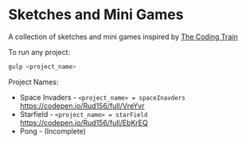 # Sketches and Mini Games
A collection of sketches and mini games inspired by [The Coding Train](https://www.youtube.com/user/shiffman)

To run any project:
```bash
gulp <project_name>
```

Project Names:
* Space Invaders - `<project_name> = spaceInavders` https://codepen.io/Rud156/full/VreYvr
* Starfield - `<project_name> = starField` https://codepen.io/Rud156/full/EbKrEQ
* Pong - (Incomplete)
